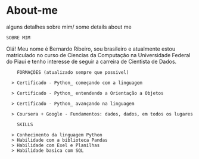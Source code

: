 # About-me
alguns detalhes sobre mim/ some details about me

    SOBRE MIM

  Olá! 
  Meu nome é Bernardo Ribeiro, sou brasileiro e atualmente estou matriculado no curso de Ciencias da Computação na Universidade Federal do Piaui e tenho interesse de seguir a carreira de Cientista de Dados.
    
        FORMAÇÕES (atualizado sempre que possivel)
      
      > Certificado - Python_ começando com a linguagem
    
      > Certificado - Python_ entendendo a Orientação a Objetos
   
      > Certificado - Python_ avançando na linguagem
      
      > Coursera + Google - Fundamentos: dados, dados, em todos os lugares 
      
        SKILLS
        
      > Conhecimento da linguagem Python
      > Habilidade com a biblioteca Pandas
      > Habilidade com Exel e Planilhas
      > Habilidade basica com SQL
